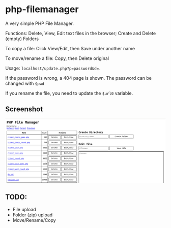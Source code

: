 # php-filemanager

A very simple PHP File Manager.

Functions: Delete, View, Edit text files in the browser; Create and Delete (empty) Folders

To copy a file: Click View/Edit, then Save under another name

To move/rename a file: Copy, then Delete original

Usage: `localhost/update.php?p=password&d=.`

If the password is wrong, a 404 page is shown.
The password can be changed with `$pwd`

If you rename the file, you need to update the `$url0` variable.

## Screenshot

![Screenshot](scrn.png)

## TODO:
- File upload
- Folder (zip) upload
- Move/Rename/Copy

